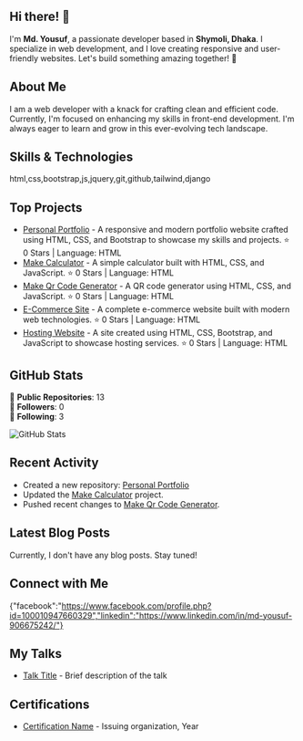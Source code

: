 ## Hi there! 👋

I'm **Md. Yousuf**, a passionate developer based in **Shymoli, Dhaka**. I specialize in web development, and I love creating responsive and user-friendly websites. Let's build something amazing together! 🚀

## About Me

I am a web developer with a knack for crafting clean and efficient code. Currently, I'm focused on enhancing my skills in front-end development. I'm always eager to learn and grow in this ever-evolving tech landscape.

## Skills & Technologies

html,css,bootstrap,js,jquery,git,github,tailwind,django

## Top Projects

- [Personal Portfolio](https://github.com/DevAbuYousuf/Personal-Protfolio) - A responsive and modern portfolio website crafted using HTML, CSS, and Bootstrap to showcase my skills and projects. ⭐️ 0 Stars | Language: HTML
- [Make Calculator](https://github.com/DevAbuYousuf/Make-Calculator) - A simple calculator built with HTML, CSS, and JavaScript. ⭐️ 0 Stars | Language: HTML
- [Make Qr Code Generator](https://github.com/DevAbuYousuf/Make-Qr-Code-Generator) - A QR code generator using HTML, CSS, and JavaScript. ⭐️ 0 Stars | Language: HTML
- [E-Commerce Site](https://github.com/DevAbuYousuf/E-Commerce-site) - A complete e-commerce website built with modern web technologies. ⭐️ 0 Stars | Language: HTML
- [Hosting Website](https://github.com/DevAbuYousuf/Hosting-Website) - A site created using HTML, CSS, Bootstrap, and JavaScript to showcase hosting services. ⭐️ 0 Stars | Language: HTML

## GitHub Stats

🔹 **Public Repositories**: 13  
🔹 **Followers**: 0  
🔹 **Following**: 3  

![GitHub Stats](https://github-readme-stats.vercel.app/api?username=DevAbuYousuf&show_icons=true&theme=radical)

## Recent Activity

- Created a new repository: [Personal Portfolio](https://github.com/DevAbuYousuf/Personal-Protfolio)  
- Updated the [Make Calculator](https://github.com/DevAbuYousuf/Make-Calculator) project.  
- Pushed recent changes to [Make Qr Code Generator](https://github.com/DevAbuYousuf/Make-Qr-Code-Generator).

## Latest Blog Posts

Currently, I don't have any blog posts. Stay tuned!

## Connect with Me

{"facebook":"https://www.facebook.com/profile.php?id=100010947660329","linkedin":"https://www.linkedin.com/in/md-yousuf-906675242/"}

## My Talks

- [Talk Title](link-to-talk) - Brief description of the talk

## Certifications

- [Certification Name](link-to-certificate) - Issuing organization, Year
